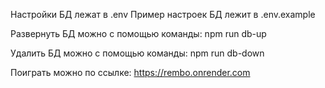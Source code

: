 Настройки БД лежат в .env
Пример настроек БД лежит в .env.example

Развернуть БД можно с помощью команды:
npm run db-up

Удалить БД можно с помощью команды:
npm run db-down

Поиграть можно по ссылке: https://rembo.onrender.com
